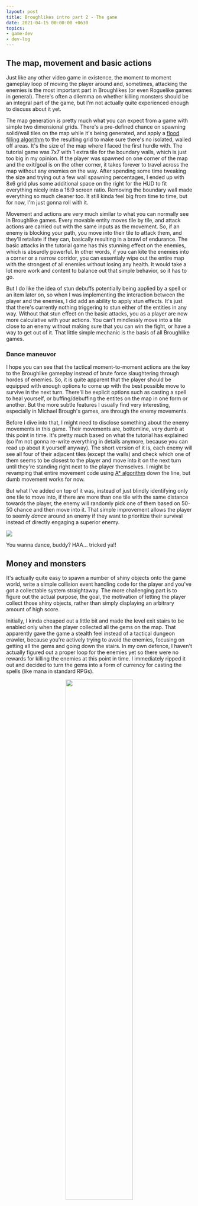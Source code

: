 ```yaml
---
layout: post
title: Broughlikes intro part 2 - The game
date: 2021-04-15 00:00:00 +0630
topics:
- game-dev
- dev-log
--- 
```


## The map, movement and basic actions

Just like any other video game in existence, the moment to moment gameplay loop of moving the player around and, sometimes, attacking the enemies is the most important part in Broughlikes (or even Roguelike games in general). There's often a dilemma on whether killing monsters should be an integral part of the game, but I'm not actually quite experienced enough to discuss about it yet. 

The map generation is pretty much what you can expect from a game with simple two dimensional grids. There's a pre-defined chance on spawning solid/wall tiles on the map while it's being generated, and apply a [flood filling algorithm](https://en.wikipedia.org/wiki/Flood_fill) to the resulting grid to make sure there's no isolated, walled off areas. It's the size of the map where I faced the first hurdle with. The tutorial game was 7x7 with 1 extra tile for the boundary walls, which is just too big in my opinion. If the player was spawned on one corner of the map and the exit/goal is on the other corner, it takes forever to travel across the map without any enemies on the way. After spending some time tweaking the size and trying out a few wall spawning percentages, I ended up with 8x6 grid plus some additional space on the right for the HUD to fit everything nicely into a 16:9 screen ratio. Removing the boundary wall made everything so much cleaner too. It still kinda feel big from time to time, but for now, I'm just gonna roll with it.

Movement and actions are very much similar to what you can normally see in Broughlike games. Every movable entity moves tile by tile, and attack actions are carried out with the same inputs as the movement. So, if an enemy is blocking your path, you move into their tile to attack them, and they'll retaliate if they can, basically resulting in a brawl of endurance. The basic attacks in the tutorial game has this stunning effect on the enemies, which is absurdly powerful. In other words, if you can kite the enemies into a corner or a narrow corridor, you can essentialy wipe out the entire map with the strongest of all enemies without losing any health. It would take a lot more work and content to balance out that simple behavior, so it has to go.

But I do like the idea of stun debuffs potentially being applied by a spell or an item later on, so when I was implementing the interaction between the player and the enemies, I did add an ability to apply stun effects. It's just that there's currently nothing triggering to stun either of the entities in any way. Without that stun effect on the basic attacks, you as a player are now more calculative with your actions. You can't mindlessly move into a tile close to an enemy without making sure that you can win the fight, or have a way to get out of it. That little simple mechanic is the basis of all Broughlike games.

### Dance maneuvor

I hope you can see that the tactical moment-to-moment actions are the key to the Broughlike gameplay instead of brute force slaughtering through hordes of enemies. So, it is quite apparent that the player should be equipped with enough options to come up with the best possible move to survive in the next turn. There'll be explicit options such as casting a spell to heal yourself, or buffing/debuffing the entites on the map in one form or another. But the more subtle features I usually find very interesting, especially in Michael Brough's games, are through the enemy movements. 

Before I dive into that, I might need to disclose something about the enemy movements in this game. Their movements are, bottomline, very dumb at this point in time. It's pretty much based on what the tutorial has explained (so I'm not gonna re-write everything in details anymore, because you can read up about it yourself anyway). The short version of it is, each enemy will see all four of their adjacent tiles (except the walls) and check which one of them seems to be closest to the player and move into it on the next turn until they're standing right next to the player themselves. I might be revamping that entire movement code using [A* algorithm](https://en.wikipedia.org/wiki/A*_search_algorithm) down the line, but dumb movement works for now.

But what I've added on top of it was, instead of just blindly identifying only one tile to move into, if there are more than one tile with the same distance towards the player, the enemy will randomly pick one of them based on 50-50 chance and then move into it. That simple improvement allows the player to seemly *dance* around an enemy if they want to prioritize their survival instead of directly engaging a superior enemy. 

![](/assets/img/broughlike-intro-02-dance-move-record01.gif)
<figcaption>You wanna dance, buddy? HAA... tricked ya!!</figcaption>

## Money and monsters

It's actually quite easy to spawn a number of shiny objects onto the game world, write a simple collision event handling code for the player and you've got a collectable system straightaway. The more challenging part is to figure out the actual purpose, the goal, the motivation of letting the player collect those shiny objects, rather than simply displaying an arbitrary amount of high score. 

Initially, I kinda cheaped out a little bit and made the level exit stairs to be enabled only when the player collected all the gems on the map. That apparently gave the game a stealth feel instead of a tactical dungeon crawler, because you're actively trying to avoid the enemies, focusing on getting all the gems and going down the stairs. In my own defence, I haven't actually figured out a proper loop for the enemies yet so there were no rewards for killing the enemies at this point in time. I immediately ripped it out and decided to turn the gems into a form of currency for casting the spells (like mana in standard RPGs).

<p style="text-align:center;">
<img src="/assets/img/broughlike-intro-02-shinies.png" style="width:60%;" />
<figcaption>Ohhh...... shinies!</figcaption>
</p>

Speaking of the enemies, there are also no proper distinctions between different enemy types at the moment too. They're currently just different sprites with different number of health points. Nothing more. There are three enemy types so far, and if the map were to randomly spawn a number of enemies after it's generated, it can't just entirely be random. It'd definitely be unfair for the player to face a Screaming Block enemy (the one with 6hp on the left) straight out of the bat on level 1. The randomness for the spawning system needs to be controlled and the difficulty needs to be smoothly spread out across a curve.

<p style="text-align:center;">
<img src="/assets/img/broughlike-intro-02-trapped.png" style="width:60%;" />
<figcaption>Trapped? ...or not!</figcaption>
</p>

The first instinct for someone would be to simply use a series of increasing or decreasing exponential values to control which enemies to spawn more or less at any given point in time. I've done it a couple of times before in the past, and the main problem with it was, the higher level the game goes the more difficult it is to predict where the game is on the difficulty curve without a giant spreadsheet opened on the side. Plus, expanding or adding more content to the system, like more enemy types, or adjusting the spawn rates for individual enemy types, is horribly painful. Instead, I came up with a nice little system that strikes a good balance between procedural and hand-made definitions. 

### Weighted spawning pools 

The Map object holds a reference to a series of spawn setting asset files (Unity scriptable objects) which contain a set of configurations for a pre-defined range of levels. In addition to the other dials, the prefab references and the 'Weight' values are the only two things I need to define for the individual elements under the 'Monster Pool' collection. After that I just need to hit the calculate button at the bottom, and the asset will automatically spread out the individual element percentage values between floating point 0 and 1. The Map's enemy spawning code can then use this to identify what needs to be spawned depending on a simple 0.0-1.0 randomized throw plus whatever level the player is currently in. 

![](/assets/img/broughlike-intro-02-weighted-spawning-pool-annotated.png)
<figcaption>An example weighted spawn setting between level 1 and 6</figcaption>

The example numbers shown in the screenshot might be a bit confusing at a glance. Just note that the 'Weight' value is a lot more flexible than a pre-defined percentage and you, as a designer, can use whatever value that makes sense for you. For instance, if you have 2 elements in the pool and you assign the weights of 3 and 1 each, then the percentages will be identified as 0.75 and 0.25 individually. And they'll be spread out as 0-0.75 and 0.76-1.0 respectively in the percentage ranges. On the other hand, if you only have one monster in the pool, whatever number you assign in the weight doesn't matter anymore because it'll be calculated as 100% spawning chance. 

This makes the spawning code WAY cleaner than I originally hoped for, because there is zero magic numbers hardcoded aside from the 0.0-1.0 randomization. Most of the grunt work was already done in the setting files. All it has to make sure is to cast the randomized floating point number into two decimal places in order to avoid weird precision problems that can always be seen in most modern programming languages. 

This system does have one biggest downside. You can't miss a single level in any of the level ranges when modifying the spawn setting files. You can see from the screenshot that the game currently has settings from level 1 to 18 at the moment. And if you accidently miss a level in any of those settings probably due to a small typo (let's say continuing from 8 onwards in the second setting instead of 7), then the enemy spawning code will just use the max setting of level 18 for level 7 because there is no definition for level 7. That is part of the edge case handling to make sure that the difficulty curve will simply becomes flat once there aren't any settings available for higher levels anymore. 

<p style="text-align:center;">
<img src="/assets/img/broughlike-intro-02-difficulty-curve.png" style="width:60%;">
<figcaption>Look at those currrvvvvves...........</figcaption>
</p>

The system is far from perfect of course, and I don't know if it's the right answer even for similar situations. There aren't any big drawbacks that can't be fixed with a little bit of refactoring. Plus, it's working nicely for this game at the moment with a lot of flexibility for expansion, so I'm quite happy with it. If I re-read this post in two or three years down the line, I may or may not see this solution as childish. But hey... that's one of the important things about dev logs, isn't it? Track your own journey of progression over time. 

## Leveling down and leveling up

With the difficulty curve established, there's nothing much to write home about advancing down into the dungeon level by level, floor by floor. The current plan is to use the number of floors/levels the player were able to reach in a single game session as a form of high score. That's about it. There's one slight problem with this plan though. The player can potentially ignore everything else the game has to offer (the combat, collectable gems and the spells) and focus on just getting down as much as they can. I don't really know how to deal with it yet to be honest. One idea is to block off the progression every few levels or so, probably with a boss or something, but I don't really know how it's gonna feel. Plus, I don't have enough interesting regular enemies yet to even start thinking about bosses, so consider this a free cheat code for high score chasers. 

The player will get healed 1 health point when going down a level though. That's mainly to subtly encourage the player (with a small reward) that it's ok to just simply move on if they weren't able to kill every single enemy or collect every gem in a level if they're not quite healthy enough. 

I mentioned above that there isn't any special characteristics to each individual enemies at the moment. But they'll grant the player some experience points (specifically, 1) when they're killed. When the player's accumulated enough experience points, a random spell will be unlocked in the hotbar, and the amount of points they'll need to reach the next level (gain another spell) will be increased slightly. You know... just a standard but simplified RPG leveling mechanism. 

<p style="text-align:center;">
<img src="/assets/img/broughlike-intro-02-experience.png" style="width:60%;">
<figcaption>With experience, comes wisdom.</figcaption>
</p>

## Spell system

You can probably see now that all the elements we have so far are now serving as a good foundation for a proper game loop. 

- Kill enemies => gain xp => acquire random spells => kill more enemies (or) survive longer 
- Collect gems => cast spells => kill more enemies (or) survive longer 
- Survive longer => descend more into the dungeon => get higher score 

Not the most innovative in the video game industry, but it works fine. 

One of the most common elements in Broughlike games (or maybe even turn based games in general) is the *wait* command. There will not be a dedicated wait command (or a spell) in any form, because it's already embedded within the spell system itself. In other words, casting a spell will cost you a turn and you can tactically use this to bring the enemies into more favorable positions if you play smart. That brings me to the topic of assigning the gem costs for the spell. 

Now that each individual spells are doing at least two things, the cost would be slightly higher than it should normally be. The **Heal** spell will heal the player with 1 hp and lets you wait for a turn, so it costs **2 gems**. The **Blink** spell will teleport the player to a random unoccupied tile on the map, and lets you wait for a turn, but it only costs **1**, which means the value of the Blink spell is non-existent. Because of it's random nature, it's actually a bit of a gamble to blink out of a tight situation. You might get lucky, or you might get trapped and ended up close to an enemy with only 1 hp left. 

The third spell, **Cannibalize** took a little bit more work to design. It costs **2 gems** but it has a special requirement to be presented on the map to cast; *corpses*. Corpses (or as it is currently being rendered in the game, *blood puddles*) were originally just asthetics that mark the spot where a monster died. Then, when I started working on the spell system, I figured I could do something with them. Initially, I started out as healing the player when they cast the spell while standing on a corpse. And since multiple corpses can stack on one tile (if multiple enemies died on the same spot) the healing effect increases based on the number of corpses on that tile. With a few play tests, it was immediately apparent that the spell doesn't feel interesting at all, and also obviously redundant with **Heal**, which has the same cost but can be cast anywhere on the map. 

<p style="text-align:center;">
<img src="/assets/img/broughlike-intro-02-cannibalize-record02.gif" style="width:60%;">
<figcaption>Take THAT!</figcaption>
</p>

So I changed the Cannibalize to *a temporary damage boost* which lasts only for 1 turn. In other words, if you've just cast the spell while standing on a corpse, you better use it straightaway. This makes it a lot more interesting than giving health points to the player. Because, in a map with two regular enemies spawned, if you've managed to kill the first enemy, you can make a quick work of the second one with the Cannibalize damage boost. But you'll have to time it and position yourself quite right not to waste it. 

# Halfway through the journey 

Like I've mentioned in [the first post][post01], I've already got about sixty hours of work into this project so far and I'm having a lot of  fun with it. So I'm gonna keep working on it until I hit a hundred hours mark (and maybe even a little bit more) before wrapping up the project. This soft target is essentially there to prevent me from scope creeping and also giving myself a permission to stop working on the project once I've passed that target hours.

So, I'll see you again in a few weeks. 

[post01]: /2021/04/10/broughlike-intro-01
